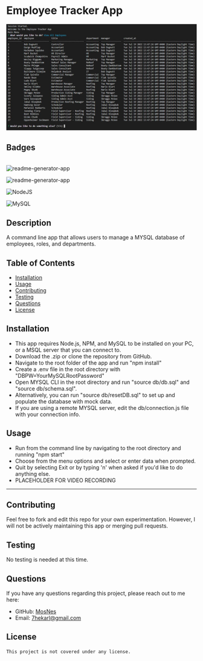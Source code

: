 # Employee Tracker App

![Example Screenshot](./public/assets/images/Screenshot1.PNG)


  ## Badges
  \
  ![readme-generator-app](https://img.shields.io/github/languages/top/MosNes/employee-tracker-app)

  ![readme-generator-app](https://img.shields.io/github/languages/count/MosNes/employee-tracker-app)

  ![NodeJS](https://img.shields.io/badge/node.js-6DA55F?style=for-the-badge&logo=node.js&logoColor=white)

  ![MySQL](https://img.shields.io/badge/mysql-%2300f.svg?style=for-the-badge&logo=mysql&logoColor=white)


  
  
  ## Description
  A command line app that allows users to manage a MYSQL database of employees, roles, and departments.

  
  ## Table of Contents

  - [Installation](#installation)
  - [Usage](#usage)
  - [Contributing](#contributing)
  - [Testing](#testing)
  - [Questions](#questions)
  - [License](#license)

  ## Installation

   - This app requires Node.js, NPM, and MySQL to be installed on your PC, or a MSQL server that you can connect to.
   - Download the .zip or clone the repository from GitHub.
   - Navigate to the root folder of the app and run "npm install"
   - Create a .env file in the root directory with "DBPW=YourMySQLRootPassword"
   - Open MYSQL CLI in the root directory and run "source db/db.sql" and "source db/schema.sql".
   - Alternatively, you can run "source db/resetDB.sql" to set up and populate the database with mock data.
   - If you are using a remote MYSQL server, edit the db/connection.js file with your connection info.
  
  ## Usage
   - Run from the command line by navigating to the root directory and running "npm start"
   - Choose from the menu options and select or enter data when prompted.
   - Quit by selecting Exit or by typing 'n' when asked if you'd like to do anything else.
   - PLACEHOLDER FOR VIDEO RECORDING

  
  ---
  
  ## Contributing
  
  Feel free to fork and edit this repo for your own experimentation. However, I will not be actively maintaining this app or merging pull requests.
  
  ## Testing
  
  No testing is needed at this time.

  
  ## Questions
  
  If you have any questions regarding this project, please reach out to me here:

  - GitHub: [MosNes](https://github.com/MosNes)
  - Email: 7hekarl@gmail.com

  ## License

    This project is not covered under any license.
